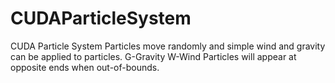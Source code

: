 # CUDAParticleSystem

CUDA Particle System
Particles move randomly and simple wind and gravity can be applied to particles. 
G-Gravity 
W-Wind
Particles will appear at opposite ends when out-of-bounds.
